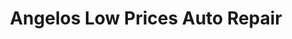 ---
title: "Angelos Low Prices Auto Repair"
url: /detroit/angelos-low-prices-auto-repair/
shop: Autowerkstatt
---
